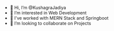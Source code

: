 - 👋 Hi, I’m @KushagraJadiya
- 👀 I’m interested in Web Development
- 🌱 I've worked with MERN Stack and Springboot
- 💞️ I’m looking to collaborate on Projects
  

<!---
KushagraJadiya24/KushagraJadiya24 is a ✨ special ✨ repository because its `README.md` (this file) appears on your GitHub profile.
You can click the Preview link to take a look at your changes.
--->
